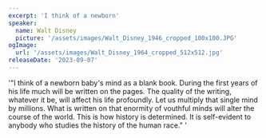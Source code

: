```yaml
---
excerpt: 'I think of a newborn'
speaker:
  name: Walt Disney
  picture: '/assets/images/Walt_Disney_1946_cropped_100x100.JPG'
ogImage:
  url: '/assets/images/Walt_Disney_1964_cropped_512x512.jpg'
releaseDate: '2023-09-07'
---
```


'"I think of a newborn baby's mind as a blank book. During the first years of his life much will be written on the pages. The quality of the writing, whatever it be, will affect his life profoundly. Let us multiply that single mind by millions. What is written on that enormity of vouthful minds will alter the course of the world. This is how history is determined. It is self-evident to anybody who studies the history of the human race."'

